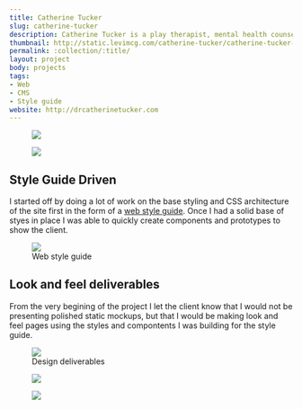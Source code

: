```yaml
---
title: Catherine Tucker
slug: catherine-tucker
description: Catherine Tucker is a play therapist, mental health counselor who recently started offering series of play therapy workshops and consultation services. I worked with her to build a new website where she could manage promotion and information about her workshops and blog as she is working on an upcoming book.
thumbnail: http://static.levimcg.com/catherine-tucker/catherine-tucker-thumbnail-square
permalink: :collection/:title/
layout: project
body: projects
tags:
- Web
- CMS
- Style guide
website: http://drcatherinetucker.com
---
```

<div class="container">
    <div class="unit whole">
        <figure class="project-content__figure">
            <img
                src="http://static.levimcg.com/catherine-tucker/catherine-tucker-mobile--small.jpg"
                srcset="http://static.levimcg.com/catherine-tucker/catherine-tucker-mobile--medium.jpg 1200w,
                http://static.levimcg.com/catherine-tucker/catherine-tucker-mobile--large.jpg 2000w">
        </figure>
        <figure class="project-content__figure">
            <img
                src="http://static.levimcg.com/catherine-tucker/catherine-tucker-desktop-home--small.jpg"
                srcset="http://static.levimcg.com/catherine-tucker/catherine-tucker-desktop-home--medium.jpg 1200w,
                http://static.levimcg.com/catherine-tucker/catherine-tucker-desktop-home--large.jpg 2000w">
        </figure>
    </div>
</div>
<div class="container">
    <div class="unit one-third push">
        <aside class="callout">
            <h2 class="callout__heading">Style Guide Driven</h2>
            <p class="callout__text">I started off by doing a lot of work on the base styling and CSS architecture of the site first in the form of a <a href="http://drcatherinetucker.com/web-style-guide" target="_blank">web style guide</a>. Once I had a solid base of styes in place I was able to quickly create components and prototypes to show the client.</p>
        </aside>    
    </div>
    <div class="unit three-fifths pull">
        <figure class="project-content__figure">
            <img
                src="http://static.levimcg.com/catherine-tucker/catherine-tucker-style-guide--small.jpg"
                srcset="http://static.levimcg.com/catherine-tucker/catherine-tucker-style-guide--medium.jpg 1200w,
                http://static.levimcg.com/catherine-tucker/catherine-tucker-style-guide--large.jpg 2000w">
            <figcaption>Web style guide</figcaption>
        </figure>                
    </div>
</div>
<div class="container">
    <div class="unit one-third">
        <aside class="callout">
            <h2 class="callout__heading">Look and feel deliverables</h2>
            <p class="callout__text">From the very begining of the project I let the client know that I would not be presenting polished static mockups, but that I would be making look and feel pages using the styles and compontents I was building for the style guide.</p>
        </aside>    
    </div>
    <div class="unit three-fifths push">
        <figure class="project-content__figure">
            <img
                src="http://static.levimcg.com/catherine-tucker/catherine-tucker-look-and-feel--small.jpg"
                srcset="http://static.levimcg.com/catherine-tucker/catherine-tucker-look-and-feel--medium.jpg 1200w,
                http://static.levimcg.com/catherine-tucker/catherine-tucker-look-and-feel--large.jpg 2000w">
            <figcaption>Design deliverables</figcaption>
        </figure>     
    </div>
</div>
<div class="container">
    <div class="unit whole">
        <figure class="project-content__figure">
            <img
                src="http://static.levimcg.com/catherine-tucker/catherine-tucker-desktop-events--small.jpg"
                srcset="http://static.levimcg.com/catherine-tucker/catherine-tucker-desktop-events--medium.jpg 1200w,
                http://static.levimcg.com/catherine-tucker/catherine-tucker-desktop-events--large.jpg 2000w">
        </figure>
        <figure class="project-content__figure">
            <img
                src="http://static.levimcg.com/catherine-tucker/catherine-tucker-desktop-blog--small.jpg"
                srcset="http://static.levimcg.com/catherine-tucker/catherine-tucker-desktop-blog--medium.jpg 1200w,
                http://static.levimcg.com/catherine-tucker/catherine-tucker-desktop-blog--large.jpg 2000w">
        </figure>
    </div>
</div>
